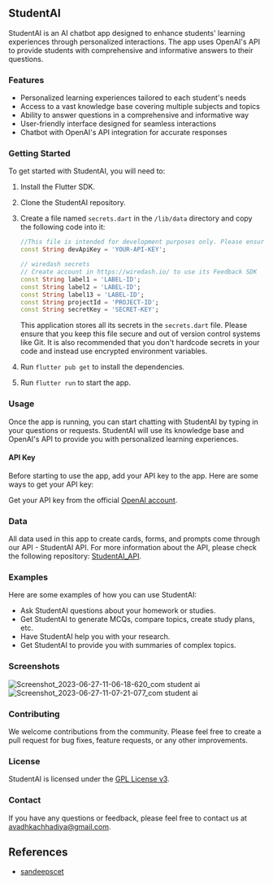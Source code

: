 ## StudentAI

StudentAI is an AI chatbot app designed to enhance students' learning experiences through personalized interactions. The app uses OpenAI's API to provide students with comprehensive and informative answers to their questions.

### Features

-   Personalized learning experiences tailored to each student's needs
-   Access to a vast knowledge base covering multiple subjects and topics
-   Ability to answer questions in a comprehensive and informative way
-   User-friendly interface designed for seamless interactions
-   Chatbot with OpenAI's API integration for accurate responses

### Getting Started

To get started with StudentAI, you will need to:

1. Install the Flutter SDK.
2. Clone the StudentAI repository.
3. Create a file named `secrets.dart` in the `/lib/data` directory and copy the following code into it:

    ```dart
    //This file is intended for development purposes only. Please ensure that you add it to the .gitignore file before pushing your source code anywhere.
    const String devApiKey = 'YOUR-API-KEY';

    // wiredash secrets
    // Create account in https://wiredash.io/ to use its Feedback SDK
    const String label1 = 'LABEL-ID';
    const String label2 = 'LABEL-ID';
    const String label13 = 'LABEL-ID';
    const String projectId = 'PROJECT-ID';
    const String secretKey = 'SECRET-KEY';
    ```

    This application stores all its secrets in the `secrets.dart` file. Please ensure that you keep this file secure and out of version control systems like Git. It is also recommended that you don't hardcode secrets in your code and instead use encrypted environment variables.

4. Run `flutter pub get` to install the dependencies.
5. Run `flutter run` to start the app.

### Usage

Once the app is running, you can start chatting with StudentAI by typing in your questions or requests. StudentAI will use its knowledge base and OpenAI's API to provide you with personalized learning experiences.

#### API Key

Before starting to use the app, add your API key to the app. Here are some ways to get your API key:

Get your API key from the official [OpenAI account](https://beta.openai.com/account/api-keys).

### Data

All data used in this app to create cards, forms, and prompts come through our API - StudentAI
API. For more information about the API, please check the following repository: [StudentAI_API](https://github.com/Avadhkumar-geek/StudentAI_API).

### Examples

Here are some examples of how you can use StudentAI:

-   Ask StudentAI questions about your homework or studies.
-   Get StudentAI to generate MCQs, compare topics, create study plans, etc.
-   Have StudentAI help you with your research.
-   Get StudentAI to provide you with summaries of complex topics.
   
### Screenshots
![Screenshot_2023-06-27-11-06-18-620_com student ai](https://github.com/Avadhkumar-geek/StudentAI/assets/1390862/d52165a9-8072-4f4f-8c3a-f10ef7bcb6bf) 
![Screenshot_2023-06-27-11-07-21-077_com student ai](https://github.com/Avadhkumar-geek/StudentAI/assets/1390862/5d17dfb3-f333-4aeb-b0b3-48d025cde5fe)


### Contributing

We welcome contributions from the community. Please feel free to create a pull request for bug fixes, feature requests, or any other improvements.

### License

StudentAI is licensed under the [GPL License v3](LICENSE).

### Contact

If you have any questions or feedback, please feel free to contact us at <avadhkachhadiya@gmail.com>.

## References

-   [sandeepscet](https://github.com/sandeepscet/prompt-apps)
